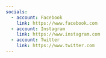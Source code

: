 ```yaml
---
socials:
  - account: Facebook
    link: https://www.facebook.com
  - account: Instagram
    link: https://www.instagram.com
  - account: Twitter
    link: https://www.twitter.com
---
```

